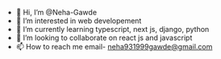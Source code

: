- 👋 Hi, I’m @Neha-Gawde
- 👀 I’m interested in web developement
- 🌱 I’m currently learning typescript, next js, django, python
- 💞️ I’m looking to collaborate on react js and javascript 
- 📫 How to reach me 
     email- neha931999gawde@gmail.com
    
<!---
Neha-Gawde/Neha-Gawde is a ✨ special ✨ repository because its `README.md` (this file) appears on your GitHub profile.
You can click the Preview link to take a look at your changes.
--->
